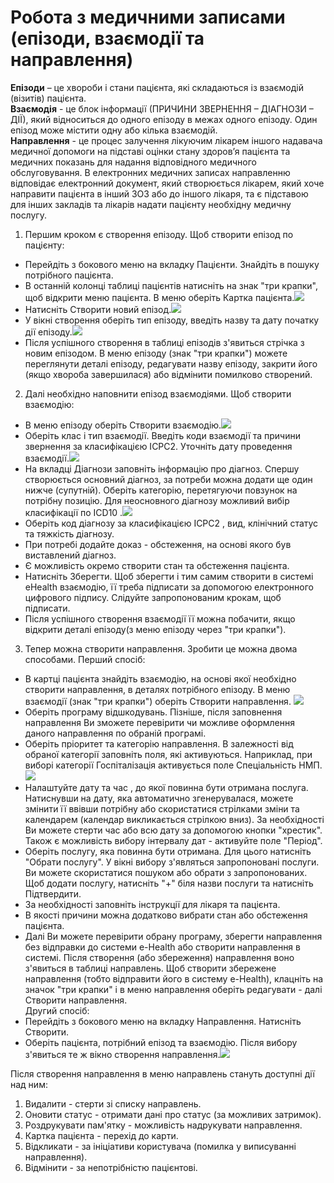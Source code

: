 # Робота з медичними записами (епізоди, взаємодії та направлення)

**Епізоди** – це хвороби і стани пацієнта, які складаються із взаємодій (візитів) пацієнта.    
**Взаємодія** - це блок інформації (ПРИЧИНИ ЗВЕРНЕННЯ – ДІАГНОЗИ – ДІЇ), який відноситься до одного епізоду в межах одного епізоду. Один епізод може містити одну або кілька взаємодій.    
**Направлення** - це процес залучення лікуючим лікарем іншого надавача медичної допомоги на підставі оцінки стану здоров’я пацієнта та медичних показань для надання відповідного медичного обслуговування. В електронних медичних записах направленню відповідає електронний документ, який створюється лікарем, який хоче
направити пацієнта в інший ЗОЗ або до іншого лікаря, та є підставою для інших закладів та лікарів надати пацієнту необхідну медичну послугу.   

1. Першим кроком є створення епізоду. Щоб створити епізод по пацієнту:
- Перейдіть з бокового меню на вкладку Пацієнти. Знайдіть в пошуку потрібного пацієнта.
- В останній колонці таблиці пацієнтів натисніть на знак "три крапки", щоб відкрити меню пацієнта. В меню оберіть Картка пацієнта.![](./images/referral/patients.jpg)
- Натисніть Створити новий епізод.![](./images/referral/new_ep.jpg)
- У вікні створення оберіть тип епізоду, введіть назву та дату початку дії епізоду.![](./images/referral/ep.png)
- Після успішного створення в таблиці епізодів з'явиться стрічка з новим епізодом. В меню епізоду (знак "три крапки") можете переглянути деталі епізоду, редагувати назву епізоду, закрити його (якщо хвороба завершилася) або відмінити помилково створений.
2. Далі необхідно наповнити епізод взаємодіями. Щоб створити взаємодію:
- В меню епізоду оберіть Створити взаємодію.![](./images/referral/new_act.png)
- Оберіть клас і тип взаємодії. Введіть коди взаємодії та причини звернення за класифікацією ICPC2. Уточніть дату проведення взаємодії.![](./images/referral/act_act.png)
- На вкладці Діагнози заповніть інформацію про діагноз. Спершу створюється основний діагноз, за потреби можна додати ще один нижче (супутній). Оберіть категорію, перетягуючи повзунок на потрібну позицію. Для неосновного діагнозу можливий вибір класифікації по ICD10 .![](./images/referral/act_diag.jpg)
- Оберіть код діагнозу за класифікацією ICPC2 , вид, клінічний статус та тяжкість діагнозу.
- При потребі додайте доказ - обстеження, на основі якого був виставлений діагноз.
- Є можливість окремо створити стан та обстеження пацієнта.
- Натисніть Зберегти. Щоб зберегти і тим самим створити в системі  eHealth взаємодію, її треба підписати за допомогою електронного цифрового підпису. Слідуйте запропонованим крокам, щоб підписати.
- Після успішного створення взаємодії її можна побачити, якщо відкрити деталі епізоду(з меню епізоду через "три крапки").
3. Тепер можна створити направлення. Зробити це можна двома способами. Перший спосіб:
- В картці пацієнта знайдіть взаємодію, на основі якої необхідно створити направлення, в деталях потрібного епізоду. В меню взаємодії (знак "три крапки") оберіть Створити направлення. ![](./images/referral/new_ref.png)
- Оберіть програму відшкодувань. Пізніше, після заповнення направлення Ви зможете перевірити чи можливе оформлення даного направлення по обраній програмі.
- Оберіть пріоритет та категорію направлення. В залежності від обраної категорії заповніть поля, які активуються. Наприклад, при виборі категорії Госпіталізація активується поле  Спеціальність НМП.![](./images/referral/create_ref.png)
- Налаштуйте дату та час , до якої повинна бути отримана послуга. Натиснувши на дату, яка автоматично згенерувалася, можете змінити її ввівши потрібну або скористатися стрілками зміни та календарем (календар викликається стрілкою вниз). За необхідності Ви можете стерти час або всю дату за допомогою кнопки "хрестик". Також є можливість вибору інтервалу дат - активуйте поле "Період".
- Оберіть послугу, яка повинна бути отримана. Для цього натисніть "Обрати послугу". У вікні вибору з'являться запропоновані послуги. Ви можете скористатися пошуком або обрати з запропонованих. Щоб додати послугу, натисніть "+" біля назви послуги та натисніть Підтвердити.
- За необхідності заповніть інструкції для лікаря та пацієнта.
- В якості причини можна додатково вибрати стан або обстеження пацієнта.
- Далі Ви можете перевірити обрану програму, зберегти направлення без відправки до системи e-Health або створити направлення в системі. Після створення (або збереження) направлення воно з'явиться в таблиці направлень. Щоб створити збережене направлення (тобто відправити його в систему e-Health), клацніть на значок "три крапки" і в меню направлення оберіть редагувати - далі Створити направлення.   
Другий спосіб: 
- Перейдіть з бокового меню на вкладку Направлення. Натисніть Створити.
- Оберіть пацієнта, потрібний епізод та взаємодію. Після вибору з'явиться те ж вікно створення направлення.![](./images/referral/ref.png)   

Після створення направлення в меню направлень стануть доступні дії над ним:
1. Видалити - стерти зі списку направлень.
2. Оновити статус - отримати дані про статус (за можливих затримок).
3. Роздрукувати пам'ятку - можливість надрукувати направлення.
4. Картка пацієнта - перехід до карти.
5. Відкликати - за ініціативи користувача (помилка у виписуванні направлення).
6. Відмінити - за непотрібністю пацієнтові.